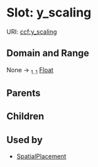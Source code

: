 
# Slot: y_scaling



URI: [ccf:y_scaling](http://purl.org/ccf/y_scaling)


## Domain and Range

None &#8594;  <sub>1..1</sub> [Float](types/Float.md)

## Parents


## Children


## Used by

 * [SpatialPlacement](SpatialPlacement.md)
